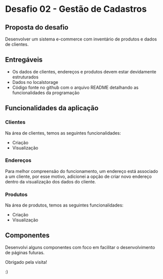 # Desafio 02 - Gestão de Cadastros

## Proposta do desafio

Desenvolver um sistema e-commerce com inventário de produtos e dados de clientes.

## Entregáveis

- Os dados de clientes, endereços e produtos devem estar devidamente estruturados
- Dados no localstorage
- Código fonte no github com o arquivo README detalhando as funcionalidades da programação

## Funcionalidades da aplicação

### Clientes

Na área de clientes, temos as seguintes funcionalidades:
- Criação
- Visualização

### Endereços

Para melhor compreensão do funcionamento, um endereço está associado a um cliente, por esse motivo, adicionei a opção de criar novo endereço dentro da visualização dos dados do cliente.

### Produtos

Na área de produtos, temos as seguintes funcionalidades:
- Criação
- Visualização

## Componentes

Desenvolvi alguns componentes com foco em facilitar o desenvolvimento de páginas futuras.

Obrigado pela visita!

:)